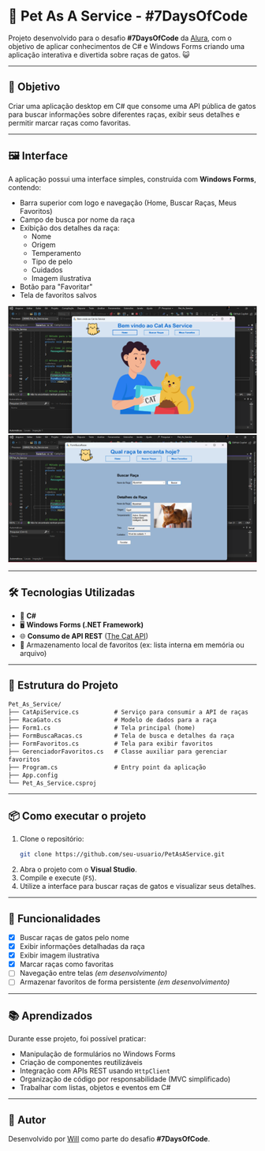 # 🐾 Pet As A Service - #7DaysOfCode

Projeto desenvolvido para o desafio **#7DaysOfCode** da [Alura](https://www.alura.com.br/), com o objetivo de aplicar conhecimentos de C# e Windows Forms criando uma aplicação interativa e divertida sobre raças de gatos. 😺

---

## 🎯 Objetivo

Criar uma aplicação desktop em C# que consome uma API pública de gatos para buscar informações sobre diferentes raças, exibir seus detalhes e permitir marcar raças como favoritas.

---

## 🖼️ Interface

A aplicação possui uma interface simples, construída com **Windows Forms**, contendo:

- Barra superior com logo e navegação (Home, Buscar Raças, Meus Favoritos)
- Campo de busca por nome da raça
- Exibição dos detalhes da raça:
  - Nome
  - Origem
  - Temperamento
  - Tipo de pelo
  - Cuidados
  - Imagem ilustrativa
- Botão para "Favoritar"
- Tela de favoritos salvos

![Pet As A Service - Print do Home](https://github.com/wilk2308/Pet_As_Service/blob/main/img/home.png)
![Pet As A Service - Print do Buscar](https://github.com/wilk2308/Pet_As_Service/blob/main/img/buscar.png)

---

## 🛠️ Tecnologias Utilizadas

- 🧠 **C#**
- 🖥️ **Windows Forms (.NET Framework)**
- 🌐 **Consumo de API REST** ([The Cat API](https://thecatapi.com/))
- 💾 Armazenamento local de favoritos (ex: lista interna em memória ou arquivo)

---

## 📁 Estrutura do Projeto

```
Pet_As_Service/
├── CatApiService.cs          # Serviço para consumir a API de raças
├── RacaGato.cs               # Modelo de dados para a raça
├── Form1.cs                  # Tela principal (home)
├── FormBuscaRacas.cs         # Tela de busca e detalhes da raça
├── FormFavoritos.cs          # Tela para exibir favoritos
├── GerenciadorFavoritos.cs   # Classe auxiliar para gerenciar favoritos
├── Program.cs                # Entry point da aplicação
├── App.config
└── Pet_As_Service.csproj
```

---

## 📦 Como executar o projeto

1. Clone o repositório:
   ```bash
   git clone https://github.com/seu-usuario/PetAsAService.git
   ```
2. Abra o projeto com o **Visual Studio**.
3. Compile e execute (`F5`).
4. Utilize a interface para buscar raças de gatos e visualizar seus detalhes.

---

## 📌 Funcionalidades

- [x] Buscar raças de gatos pelo nome
- [x] Exibir informações detalhadas da raça
- [x] Exibir imagem ilustrativa
- [x] Marcar raças como favoritas
- [ ] Navegação entre telas *(em desenvolvimento)*
- [ ] Armazenar favoritos de forma persistente *(em desenvolvimento)*

---

## 📚 Aprendizados

Durante esse projeto, foi possível praticar:

- Manipulação de formulários no Windows Forms
- Criação de componentes reutilizáveis
- Integração com APIs REST usando `HttpClient`
- Organização de código por responsabilidade (MVC simplificado)
- Trabalhar com listas, objetos e eventos em C#

---

## 👤 Autor

Desenvolvido por [Will](https://github.com/wilk2308) como parte do desafio **#7DaysOfCode**.


